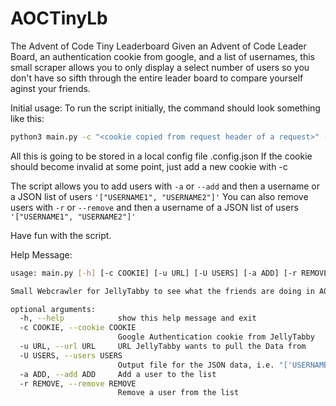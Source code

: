 # AOCTinyLb
The Advent of Code Tiny Leaderboard
Given an Advent of Code Leader Board, an authentication cookie from google, and a list of usernames, this small scraper allows you to only display a select number of users so you don't have so sifth through the entire leader board to compare yourself aginst your friends.

Initial usage:
To run the script initially, the command should look something like this:
```bash
python3 main.py -c "<cookie copied from request header of a request>" -u "<url to AOC leaderboard>" -U '["USERNAME1", "USERNAME2"]'
```

All this is going to be stored in a local config file .config.json
If the cookie should become invalid at some point, just add a new cookie with -c

The script allows you to add users with `-a` or `--add` and then a username or a JSON list of users `'["USERNAME1", "USERNAME2"]'`
You can also remove users with `-r` or `--remove` and then a username of a JSON list of users `'["USERNAME1", "USERNAME2"]'`

Have fun with the script.

Help Message:
```bash
usage: main.py [-h] [-c COOKIE] [-u URL] [-U USERS] [-a ADD] [-r REMOVE]

Small Webcrawler for JellyTabby to see what the friends are doing in AOC

optional arguments:
  -h, --help            show this help message and exit
  -c COOKIE, --cookie COOKIE
                        Google Authentication cookie from JellyTabby
  -u URL, --url URL     URL JellyTabby wants to pull the Data from
  -U USERS, --users USERS
                        Output file for the JSON data, i.e. "['USERNAME']"
  -a ADD, --add ADD     Add a user to the list
  -r REMOVE, --remove REMOVE
                        Remove a user from the list

```
